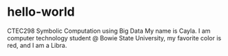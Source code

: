 # hello-world
CTEC298 Symbolic Computation using Big Data
My name is Cayla. I am computer technology student @ Bowie State University, my favorite color is red, and I am a Libra.
